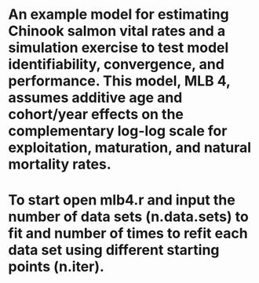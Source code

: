 # An example model for estimating Chinook salmon vital rates and a simulation exercise to test model identifiability, convergence, and performance. This model, MLB 4, assumes additive age and cohort/year effects on the complementary log-log scale for exploitation, maturation, and natural mortality rates. 
# To start open mlb4.r and input the number of data sets (n.data.sets) to fit and number of times to refit each data set using different starting points (n.iter).